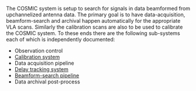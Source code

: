 The COSMIC system is setup to search for signals in data beamformed from upchannelized antenna data. The primary goal is to have data-acquisition, beamform-search and archival happen automatically for the appropriate VLA scans. Similarly the calibration scans are also to be used to calibrate the COSMIC system. To these ends there are the following sub-systems each of which is independently documented:

- Observation control
- [Calibration system](https://github.com/COSMIC-SETI/COSMIC-VLA-CalibrationEngine#readme)
- Data acquisition pipeline
- [Delay tracking system](https://github.com/COSMIC-SETI/COSMIC-VLA-DelayEngine#readme)
- [Beamform-search pipeline](./BLADE.md)
- Data archival post-process